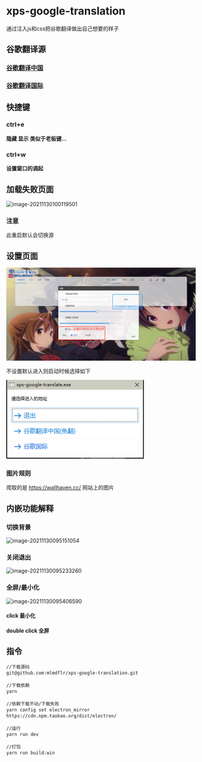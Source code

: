 # xps-google-translation

通过注入js和css把谷歌翻译做出自己想要的样子

## 谷歌翻译源

### [谷歌翻译中国](https://translate.google.cn/?sl=auto&tl=zh-CN)

### [谷歌翻译国际](https://translate.google.com/?sl=auto&tl=zh-CN)

## 快捷键

### ctrl+e

**隐藏 显示 类似于老板键...**

### ctrl+w

**设置窗口的调起**



## 加载失败页面

![image-20211130100119501](F:\xps\xps-google-translation\README.assets\image-20211130100119501.png)

### 注意

此重启默认会切换源



## 设置页面

![image-20211109174954158](README.assets/image-20211109174954158.png)

不设置默认进入则启动时候选择如下

![image-20211109175203783](README.assets/image-20211109175203783.png)

### 图片规则

爬取的是  https://wallhaven.cc/  网站上的图片

## 内嵌功能解释

### 切换背景

![image-20211130095151054](F:\xps\xps-google-translation\README.assets\image-20211130095151054.png)

### 关闭退出

![image-20211130095233260](F:\xps\xps-google-translation\README.assets\image-20211130095233260.png)

### 全屏/最小化

![image-20211130095406590](F:\xps\xps-google-translation\README.assets\image-20211130095406590.png)

#### click 最小化

#### double click 全屏



## 指令

```shell
//下载源码
git@github.com:mlmdflr/xps-google-translation.git

//下载依赖
yarn 

//依赖下载不动/下载失败
yarn config set electron_mirror https://cdn.npm.taobao.org/dist/electron/

//运行
yarn run dev

//打包
yarn run build:win
```



